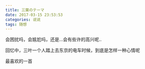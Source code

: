 ```yaml
---
title: 三葉のテーマ
date: 2017-03-15 23:53:53
categories: 说说
tags: 随想
---
```

   会困扰吗，会尴尬吗，还是...会有些许的高兴呢..  


   回忆中，三叶一个人踏上去东京的电车时候，到底是怎样一种心情呢  


   最喜欢的一首 

   
